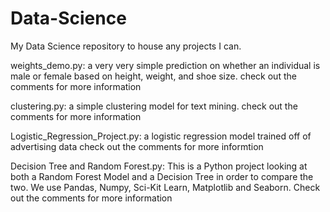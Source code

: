 # Data-Science

My Data Science repository to house any projects I can.


weights_demo.py:
  a very very simple prediction on whether an individual is male or female based on height, weight, and shoe size.
  check out the comments for more information

clustering.py:
  a simple clustering model for text mining.
  check out the comments for more information

Logistic_Regression_Project.py:
  a logistic regression model trained off of advertising data
  check out the comments for more informtion

Decision Tree and Random Forest.py:
  This is a Python project looking at both a Random Forest Model and a Decision Tree in order to compare the two.
  We use Pandas, Numpy, Sci-Kit Learn, Matplotlib and Seaborn.
  Check out the comments for more information
